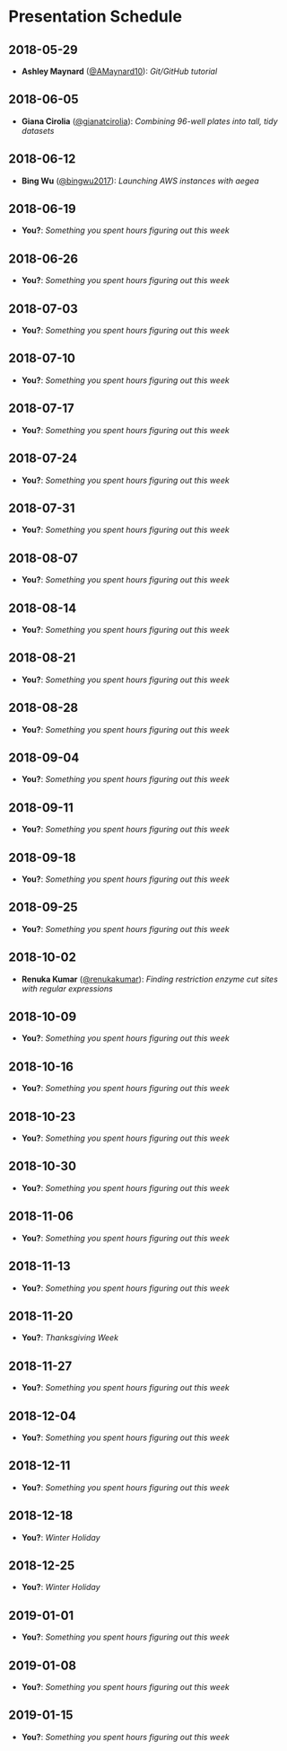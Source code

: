 # Presentation Schedule

## 2018-05-29

- **Ashley Maynard** ([@AMaynard10](https://github.com/AMaynard10)): *Git/GitHub tutorial*

## 2018-06-05

- **Giana Cirolia** ([@gianatcirolia](https://github.com/gianatcirolia)): *Combining 96-well plates into tall, tidy datasets*

## 2018-06-12

- **Bing Wu** ([@bingwu2017](https://github.com/bingwu2017)): *Launching AWS instances with aegea*

## 2018-06-19

- **You?**: *Something you spent hours figuring out this week*

## 2018-06-26

- **You?**: *Something you spent hours figuring out this week*

## 2018-07-03

- **You?**: *Something you spent hours figuring out this week*

## 2018-07-10

- **You?**: *Something you spent hours figuring out this week*

## 2018-07-17

- **You?**: *Something you spent hours figuring out this week*

## 2018-07-24

- **You?**: *Something you spent hours figuring out this week*

## 2018-07-31

- **You?**: *Something you spent hours figuring out this week*

## 2018-08-07

- **You?**: *Something you spent hours figuring out this week*

## 2018-08-14

- **You?**: *Something you spent hours figuring out this week*

## 2018-08-21

- **You?**: *Something you spent hours figuring out this week*

## 2018-08-28

- **You?**: *Something you spent hours figuring out this week*

## 2018-09-04

- **You?**: *Something you spent hours figuring out this week*

## 2018-09-11

- **You?**: *Something you spent hours figuring out this week*

## 2018-09-18

- **You?**: *Something you spent hours figuring out this week*

## 2018-09-25

- **You?**: *Something you spent hours figuring out this week*

## 2018-10-02

- **Renuka Kumar** ([@renukakumar](https://github.com/renukakumar)): *Finding restriction enzyme cut sites with regular expressions*

## 2018-10-09

- **You?**: *Something you spent hours figuring out this week*

## 2018-10-16

- **You?**: *Something you spent hours figuring out this week*

## 2018-10-23

- **You?**: *Something you spent hours figuring out this week*

## 2018-10-30

- **You?**: *Something you spent hours figuring out this week*

## 2018-11-06

- **You?**: *Something you spent hours figuring out this week*

## 2018-11-13

- **You?**: *Something you spent hours figuring out this week*

## 2018-11-20

- **You?**: *Thanksgiving Week*

## 2018-11-27

- **You?**: *Something you spent hours figuring out this week*

## 2018-12-04

- **You?**: *Something you spent hours figuring out this week*

## 2018-12-11

- **You?**: *Something you spent hours figuring out this week*

## 2018-12-18

- **You?**: *Winter Holiday*

## 2018-12-25

- **You?**: *Winter Holiday*

## 2019-01-01

- **You?**: *Something you spent hours figuring out this week*

## 2019-01-08

- **You?**: *Something you spent hours figuring out this week*

## 2019-01-15

- **You?**: *Something you spent hours figuring out this week*
